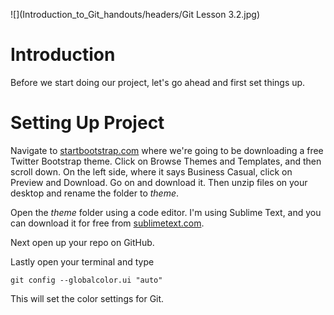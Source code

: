 ![](Introduction_to_Git_handouts/headers/Git Lesson 3.2.jpg)

# Introduction

Before we start doing our project, let's go ahead and first set things up.

# Setting Up Project

Navigate to [startbootstrap.com](http://startbootstrap.com) where we're going to be downloading a free Twitter Bootstrap theme. Click on Browse Themes and Templates, and then scroll down. On the left side, where it says Business Casual, click on Preview and Download. Go on and download it. Then unzip files on your desktop and rename the folder to *theme*.

Open the *theme* folder using a code editor. I'm using Sublime Text, and you can download it for free from [sublimetext.com](http://sublimetext.com).

Next open up your repo on GitHub.

Lastly open your terminal and type

```
git config --globalcolor.ui "auto"
```

This will set the color settings for Git.